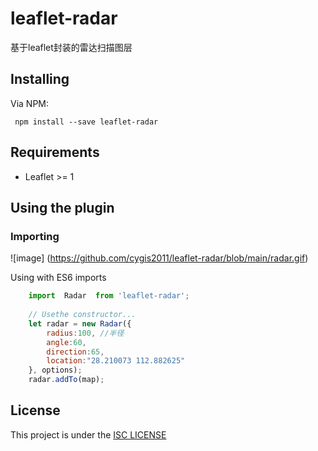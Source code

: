 # leaflet-radar
基于leaflet封装的雷达扫描图层
## Installing
Via NPM:
```
 npm install --save leaflet-radar
```
## Requirements
  - Leaflet >= 1
    
## Using the plugin
 
### Importing
![image] (https://github.com/cygis2011/leaflet-radar/blob/main/radar.gif)

Using with ES6 imports
```javascript
    import  Radar  from 'leaflet-radar';
    
    // Usethe constructor...
    let radar = new Radar({
        radius:100, //半径
        angle:60,
        direction:65,
        location:"28.210073 112.882625"
    }, options);
    radar.addTo(map);
```



## License
This project is under the [ISC LICENSE](http://opensource.org/licenses/ISC)

